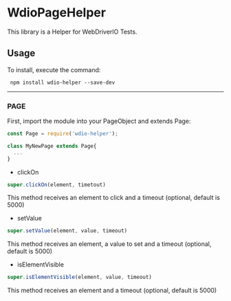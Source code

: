 # WdioPageHelper
 This library is a Helper for WebDriverIO Tests.

## Usage 

  To install, execute the command:
```
 npm install wdio-helper --save-dev
 ```
*** 

### PAGE

First, import the module into your PageObject and extends Page:

```JavaScript
const Page = require('wdio-helper');

class MyNewPage extends Page{
  ...
}
```

* clickOn
```JavaScript
super.clickOn(element, timetout)
```
This method receives an element to click and a timeout (optional, default is 5000)


* setValue
```JavaScript
super.setValue(element, value, timeout)
```
This method receives an element, a value to set and a timeout (optional, default is 5000)

* isElementVisible
```JavaScript
super.isElementVisible(element, value, timeout)
```
This method receives an element and a timeout (optional, default is 5000)